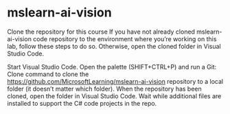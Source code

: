# mslearn-ai-vision
Clone the repository for this course
If you have not already cloned mslearn-ai-vision code repository to the environment where you’re working on this lab, follow these steps to do so. Otherwise, open the cloned folder in Visual Studio Code.

Start Visual Studio Code.
Open the palette (SHIFT+CTRL+P) and run a Git: Clone command to clone the https://github.com/MicrosoftLearning/mslearn-ai-vision repository to a local folder (it doesn’t matter which folder).
When the repository has been cloned, open the folder in Visual Studio Code.
Wait while additional files are installed to support the C# code projects in the repo.
